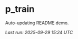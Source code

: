 # p_train

Auto-updating README demo.

<!--START_SECTION:status-->
_Last run: 2025-09-29 15:24 UTC_
<!--END_SECTION:status-->







































































































































































































































































































































































































































































































































































































































































































































































































































































